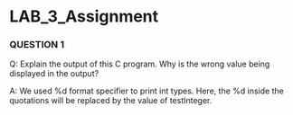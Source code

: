 # LAB_3_Assignment


### QUESTION 1

Q: Explain the output of this C program. Why is the wrong value being displayed in the output?

A: We used %d format specifier to print int types. Here, the %d inside the quotations will be replaced by the value of testInteger.
